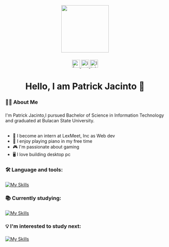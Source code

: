 <div align="center">
  <img height="150" src="https://media.giphy.com/media/v1.Y2lkPTc5MGI3NjExZ2IwN21pOHphem95bGtxZml3dG83cXB3aXQxaTV1ZGdmNWhtbGltaCZlcD12MV9pbnRlcm5hbF9naWZfYnlfaWQmY3Q9Zw/qgQUggAC3Pfv687qPC/giphy.gif"  />
</div>

###

<div align="center">
  <a href="https://www.facebook.com/patorok456" target="_blank">
    <img src="https://img.shields.io/static/v1?message=Facebook&logo=facebook&label=&color=1877F2&logoColor=white&labelColor=&style=for-the-badge" height="25" alt="facebook logo"  />
  </a>
  <a href="https://www.instagram.com/zedge_pj/" target="_blank">
    <img src="https://img.shields.io/static/v1?message=Instagram&logo=instagram&label=&color=E4405F&logoColor=white&labelColor=&style=for-the-badge" height="25" alt="instagram logo"  />
  </a>
  <a href="https://www.linkedin.com/in/patrick-jacinto/" target="_blank">
    <img src="https://img.shields.io/static/v1?message=LinkedIn&logo=linkedin&label=&color=0077B5&logoColor=white&labelColor=&style=for-the-badge" height="25" alt="linkedin logo"  />
  </a>
</div>

###

<h1 align="center">Hello, I am Patrick Jacinto 👋</h1>

###

<h3 align="left">👩‍💻  About Me</h3>

###

<p align="left">I'm Patrick Jacinto,I pursued Bachelor of Science in Information Technology and graduated at Bulacan State University.
  <br><br>
  <ul>
    <li>🔭 I become an intern at LexMeet, Inc as Web dev</li>
    <li>🎹 I enjoy playing piano in my free time</li>
    <li>🎮 I'm passionate about gaming</li>
    <li>🖥️ I love building desktop pc</li>
  </ul>
</p>

###

<h3 align="left">🛠 Language and tools:</h3>

###

[![My Skills](https://skillicons.dev/icons?i=angular,ts,js,laravel,php,nodejs,bootstrap,tailwind,html,css,mysql&perline=6)](https://skillicons.dev)

###

<h3 align="left">📚 Currently studying:</h3>

###

[![My Skills](https://skillicons.dev/icons?i=linux,python,aws&perline=6)](https://skillicons.dev)

###

<h3 align="left">💡 I'm interested to study next:</h3>

###

[![My Skills](https://skillicons.dev/icons?i=docker,react&perline=5)](https://skillicons.dev)

###

